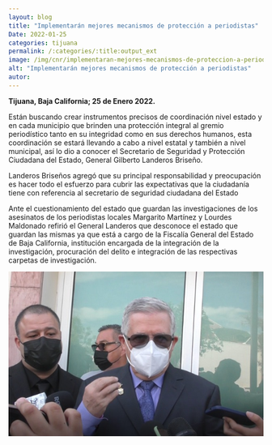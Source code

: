 ```yaml
---
layout: blog
title: "Implementarán mejores mecanismos de protección a periodistas"
Date: 2022-01-25
categories: tijuana
permalink: /:categories/:title:output_ext
image: /img/cnr/implementaran-mejores-mecanismos-de-proteccion-a-periodistas.png
alt: "Implementarán mejores mecanismos de protección a periodistas"
autor:
---
```


**Tijuana, Baja California; 25 de Enero 2022.** 

Están buscando crear instrumentos precisos de coordinación nivel estado y en cada municipio que brinden una protección integral al gremio periodístico tanto en su integridad como en sus derechos humanos, esta coordinación se estará llevando a cabo a nivel estatal y también a nivel municipal, así lo dio a conocer el Secretario de Seguridad y Protección Ciudadana del Estado,  General Gilberto Landeros Briseño. 

Landeros Briseños agregó que su principal responsabilidad y preocupación es hacer todo el esfuerzo para cubrir las expectativas que la ciudadanía tiene con referencia al secretario de seguridad ciudadana del Estado 

Ante el cuestionamiento del estado que guardan las investigaciones de los asesinatos de los periodistas locales Margarito Martínez y Lourdes Maldonado refirió el General Landeros que desconoce el estado que guardan las mismas  ya que está a cargo de la Fiscalía General del Estado de Baja California, institución encargada de la integración de la investigación, procuración del delito e integración de las respectivas carpetas de investigación.

<div id="carouselExampleSlidesOnly" class="carousel slide" data-ride="carousel">
  <div class="carousel-inner">
    <div class="carousel-item active">
       <img class="d-block w-100" src="/img/cnr/implementaran-mejores-mecanismos-de-proteccion-a-periodistas.png" loading="lazy"  alt="Implementarán mejores mecanismos de protección a periodistas">
    </div>
  </div>
</div>